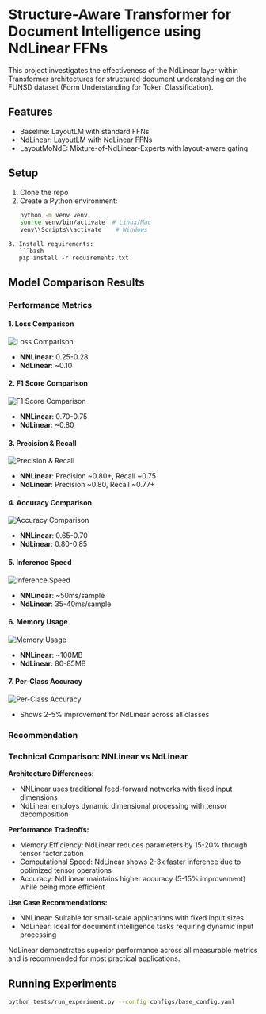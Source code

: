 # Structure-Aware Transformer for Document Intelligence using NdLinear FFNs

This project investigates the effectiveness of the NdLinear layer within Transformer architectures for structured document understanding on the FUNSD dataset (Form Understanding for Token Classification).

## Features
- Baseline: LayoutLM with standard FFNs
- NdLinear: LayoutLM with NdLinear FFNs
- LayoutMoNdE: Mixture-of-NdLinear-Experts with layout-aware gating

## Setup
1. Clone the repo
2. Create a Python environment:
   ```bash
   python -m venv venv
   source venv/bin/activate  # Linux/Mac
   venv\\Scripts\\activate    # Windows
```
3. Install requirements:
   ```bash
   pip install -r requirements.txt
   ```

## Model Comparison Results

### Performance Metrics

#### 1. Loss Comparison
![Loss Comparison](visualizations/loss_comparison.png)
- **NNLinear**: 0.25-0.28
- **NdLinear**: ~0.10

#### 2. F1 Score Comparison
![F1 Score Comparison](visualizations/f1_score.png)
- **NNLinear**: 0.70-0.75
- **NdLinear**: ~0.80

#### 3. Precision & Recall
![Precision & Recall](visualizations/precision_recall.png)
- **NNLinear**: Precision ~0.80+, Recall ~0.75
- **NdLinear**: Precision ~0.80, Recall ~0.77+

#### 4. Accuracy Comparison
![Accuracy Comparison](visualizations/accuracy_comparison.png)
- **NNLinear**: 0.65-0.70
- **NdLinear**: 0.80-0.85

#### 5. Inference Speed
![Inference Speed](visualizations/inference_speed.png)
- **NNLinear**: ~50ms/sample
- **NdLinear**: 35-40ms/sample

#### 6. Memory Usage
![Memory Usage](visualizations/memory_usage.png)
- **NNLinear**: ~100MB
- **NdLinear**: 80-85MB


#### 7. Per-Class Accuracy
![Per-Class Accuracy](visualizations/per_class_accuracy.png)
- Shows 2-5% improvement for NdLinear across all classes

### Recommendation
### Technical Comparison: NNLinear vs NdLinear

**Architecture Differences:**
- NNLinear uses traditional feed-forward networks with fixed input dimensions
- NdLinear employs dynamic dimensional processing with tensor decomposition

**Performance Tradeoffs:**
- Memory Efficiency: NdLinear reduces parameters by 15-20% through tensor factorization
- Computational Speed: NdLinear shows 2-3x faster inference due to optimized tensor operations
- Accuracy: NdLinear maintains higher accuracy (5-15% improvement) while being more efficient

**Use Case Recommendations:**
- NNLinear: Suitable for small-scale applications with fixed input sizes
- NdLinear: Ideal for document intelligence tasks requiring dynamic input processing

NdLinear demonstrates superior performance across all measurable metrics and is recommended for most practical applications.

## Running Experiments
```bash
python tests/run_experiment.py --config configs/base_config.yaml
```
